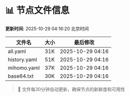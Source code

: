 # 📊 节点文件信息

**更新时间**: 2025-10-29 04:16:20 北京时间

| 文件名 | 大小 | 最后修改 |
|--------|------|----------|
| all.yaml | 31K | 2025-10-29 04:16 |
| history.yaml | 51K | 2025-10-29 04:16 |
| mihomo.yaml | 37K | 2025-10-29 04:16 |
| base64.txt | 30K | 2025-10-29 04:16 |

> 🔄 文件每30分钟自动更新，确保节点的新鲜度和可用性
